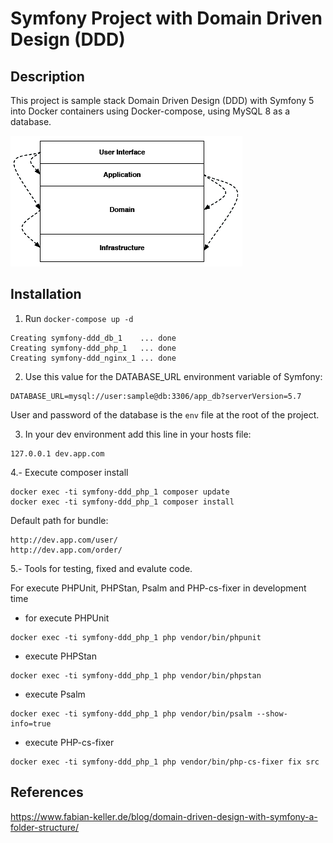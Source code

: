 # Symfony Project with Domain Driven Design (DDD)

## Description

This project is sample stack Domain Driven Design (DDD) with Symfony 5 into Docker containers using Docker-compose,
using MySQL 8 as a database.

![Alt text](ddd.png?raw=true "DDD")

## Installation

1. Run `docker-compose up -d`

```
Creating symfony-ddd_db_1    ... done
Creating symfony-ddd_php_1   ... done
Creating symfony-ddd_nginx_1 ... done
```

2. Use this value for the DATABASE_URL environment variable of Symfony:

```
DATABASE_URL=mysql://user:sample@db:3306/app_db?serverVersion=5.7
```

User and password of the database is the `env` file at the root of the project.

3. In your dev environment add this line in your hosts file:
```
127.0.0.1 dev.app.com
```

4.- Execute composer install
```
docker exec -ti symfony-ddd_php_1 composer update
docker exec -ti symfony-ddd_php_1 composer install
```

Default path for bundle:
```
http://dev.app.com/user/
http://dev.app.com/order/
```

5.- Tools for testing, fixed and evalute code.

For execute PHPUnit, PHPStan, Psalm and PHP-cs-fixer in development time

- for execute PHPUnit
```
docker exec -ti symfony-ddd_php_1 php vendor/bin/phpunit
```
- execute PHPStan
```
docker exec -ti symfony-ddd_php_1 php vendor/bin/phpstan
```
- execute Psalm
```
docker exec -ti symfony-ddd_php_1 php vendor/bin/psalm --show-info=true
```
- execute PHP-cs-fixer
```
docker exec -ti symfony-ddd_php_1 php vendor/bin/php-cs-fixer fix src
```

## References
https://www.fabian-keller.de/blog/domain-driven-design-with-symfony-a-folder-structure/
